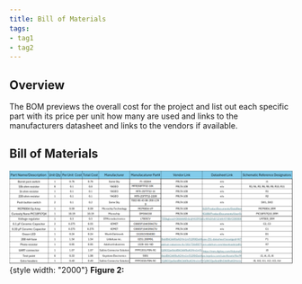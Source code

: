 ```yaml
---
title: Bill of Materials
tags:
- tag1
- tag2
---
```


## Overview
The BOM previews the overall cost for the project and list out each specific part with its price per unit how many are used and links to the manufacturers datasheet and links to the vendors if available.

## Bill of Materials
![](BOM.png){style width: "2000"}
**Figure 2:** 

